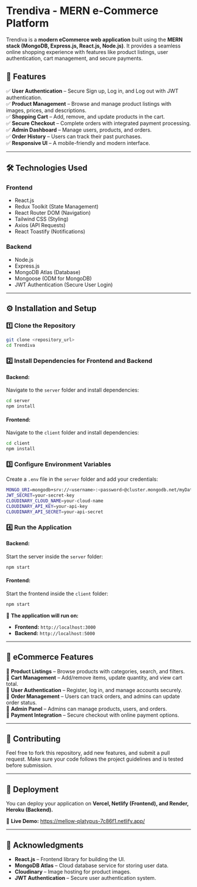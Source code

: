 # **Trendiva - MERN e-Commerce Platform**  

Trendiva is a **modern eCommerce web application** built using the **MERN stack (MongoDB, Express.js, React.js, Node.js)**. It provides a seamless online shopping experience with features like product listings, user authentication, cart management, and secure payments.  

## **🚀 Features**  
✅ **User Authentication** – Secure Sign up, Log in, and Log out with JWT authentication.  
✅ **Product Management** – Browse and manage product listings with images, prices, and descriptions.  
✅ **Shopping Cart** – Add, remove, and update products in the cart.  
✅ **Secure Checkout** – Complete orders with integrated payment processing.  
✅ **Admin Dashboard** – Manage users, products, and orders.  
✅ **Order History** – Users can track their past purchases.  
✅ **Responsive UI** – A mobile-friendly and modern interface.  

---

## **🛠️ Technologies Used**  

### **Frontend**  
- React.js  
- Redux Toolkit (State Management)  
- React Router DOM (Navigation)  
- Tailwind CSS (Styling)  
- Axios (API Requests)  
- React Toastify (Notifications)  

### **Backend**  
- Node.js  
- Express.js  
- MongoDB Atlas (Database)  
- Mongoose (ODM for MongoDB)  
- JWT Authentication (Secure User Login)  

---

## **⚙️ Installation and Setup**  

### **1️⃣ Clone the Repository**  
```bash
git clone <repository_url>
cd Trendiva
```

### **2️⃣ Install Dependencies for Frontend and Backend**  

#### **Backend:**  
Navigate to the `server` folder and install dependencies:  
```bash
cd server
npm install
```

#### **Frontend:**  
Navigate to the `client` folder and install dependencies:  
```bash
cd client
npm install
```

### **3️⃣ Configure Environment Variables**  
Create a `.env` file in the `server` folder and add your credentials:  
```bash
MONGO_URI=mongodb+srv://<username>:<password>@cluster.mongodb.net/myDatabase?retryWrites=true&w=majority
JWT_SECRET=your-secret-key
CLOUDINARY_CLOUD_NAME=your-cloud-name
CLOUDINARY_API_KEY=your-api-key
CLOUDINARY_API_SECRET=your-api-secret
```

### **4️⃣ Run the Application**  

#### **Backend:**  
Start the server inside the `server` folder:  
```bash
npm start
```

#### **Frontend:**  
Start the frontend inside the `client` folder:  
```bash
npm start
```

🚀 **The application will run on:**  
- **Frontend:** `http://localhost:3000`  
- **Backend:** `http://localhost:5000`  

---

## **🛒 eCommerce Features**  

🔹 **Product Listings** – Browse products with categories, search, and filters.  
🔹 **Cart Management** – Add/remove items, update quantity, and view cart total.  
🔹 **User Authentication** – Register, log in, and manage accounts securely.  
🔹 **Order Management** – Users can track orders, and admins can update order status.  
🔹 **Admin Panel** – Admins can manage products, users, and orders.  
🔹 **Payment Integration** – Secure checkout with online payment options.  

---

## **🤝 Contributing**  
Feel free to fork this repository, add new features, and submit a pull request. Make sure your code follows the project guidelines and is tested before submission.  

---

## **📢 Deployment**  
You can deploy your application on **Vercel, Netlify (Frontend), and Render, Heroku (Backend).**  

🔗 **Live Demo:** https://mellow-platypus-7c86f1.netlify.app/  

---

## **📌 Acknowledgments**  
- **React.js** – Frontend library for building the UI.  
- **MongoDB Atlas** – Cloud database service for storing user data.  
- **Cloudinary** – Image hosting for product images.  
- **JWT Authentication** – Secure user authentication system.  


 
